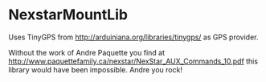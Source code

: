 NexstarMountLib
===============

Uses TinyGPS from http://arduiniana.org/libraries/tinygps/ as GPS provider.

Without the work of Andre Paquette you find at http://www.paquettefamily.ca/nexstar/NexStar_AUX_Commands_10.pdf this library would have been impossible. Andre you rock!